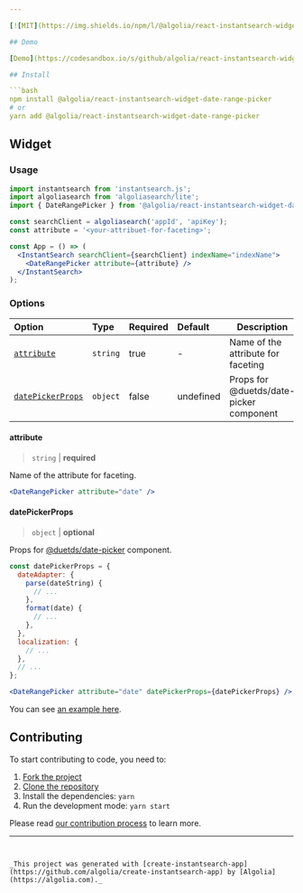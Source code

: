 ```yaml
---

[![MIT](https://img.shields.io/npm/l/@algolia/react-instantsearch-widget-date-range-picker)](./LICENSE) [![NPM version](http://img.shields.io/npm/v/@algolia/react-instantsearch-widget-date-range-picker.svg)](https://npmjs.org/package/@algolia/react-instantsearch-widget-date-range-picker)

## Demo

[Demo](https://codesandbox.io/s/github/algolia/react-instantsearch-widget-date-range-picker?file=/example/index.tsx) on CodeSandbox.

## Install

```bash
npm install @algolia/react-instantsearch-widget-date-range-picker
# or
yarn add @algolia/react-instantsearch-widget-date-range-picker
```

## Widget

### Usage

```jsx
import instantsearch from 'instantsearch.js';
import algoliasearch from 'algoliasearch/lite';
import { DateRangePicker } from '@algolia/react-instantsearch-widget-date-range-picker';

const searchClient = algoliasearch('appId', 'apiKey');
const attribute = '<your-attribuet-for-faceting>';

const App = () => (
  <InstantSearch searchClient={searchClient} indexName="indexName">
    <DateRangePicker attribute={attribute} />
  </InstantSearch>
);
```

### Options

| Option | Type | Required | Default | Description |
| :-- | :-- | :-- | :-- | --- |
| [`attribute`](#attribute) | `string` | true | - | Name of the attribute for faceting |
| [`datePickerProps`](#datePickerProps) | `object` | false | undefined | Props for @duetds/date-picker component |

#### attribute

> `string` | **required**

Name of the attribute for faceting.

```jsx
<DateRangePicker attribute="date" />
```

#### datePickerProps

> `object` | **optional**

Props for [@duetds/date-picker](https://github.com/duetds/date-picker#usage-with-react) component.

```jsx
const datePickerProps = {
  dateAdapter: {
    parse(dateString) {
      // ...
    },
    format(date) {
      // ...
    },
  },
  localization: {
    // ...
  },
  // ...
};

<DateRangePicker attribute="date" datePickerProps={datePickerProps} />;
```

You can see [an example here](./example/datePickerProps.ts).

## Contributing

To start contributing to code, you need to:

1. [Fork the project](https://docs.github.com/en/get-started/quickstart/fork-a-repo)
2. [Clone the repository](https://docs.github.com/en/github/creating-cloning-and-archiving-repositories/cloning-a-repository-from-github/cloning-a-repository)
3. Install the dependencies: `yarn`
4. Run the development mode: `yarn start`

Please read [our contribution process](./CONTRIBUTING.md) to learn more.

---
```


_This project was generated with [create-instantsearch-app](https://github.com/algolia/create-instantsearch-app) by [Algolia](https://algolia.com)._
